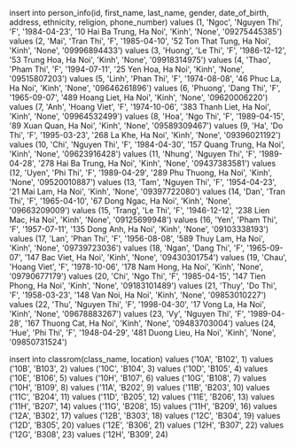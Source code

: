 insert into person_info(id, first_name, last_name, gender, date_of_birth, address, ethnicity, religion, phone_number)
values (1, 'Ngoc', 'Nguyen Thi', 'F', '1984-04-23', '10 Hai Ba Trung, Ha Noi', 'Kinh', 'None', '09275445385')
values (2, 'Mai', 'Tran Thi', 'F', '1985-04-10', '52 Ton That Tung, Ha Noi', 'Kinh', 'None', '09996894433')
values (3, 'Huong', 'Le Thi', 'F', '1986-12-12', '53 Trung Hoa, Ha Noi', 'Kinh', 'None', '09918314975')
values (4, 'Thao', 'Pham Thi', 'F', '1994-07-11', '25 Yen Hoa, Ha Noi', 'Kinh', 'None', '09515807203')
values (5, 'Linh', 'Phan Thi', 'F', '1974-08-08', '46 Phuc La, Ha Noi', 'Kinh', 'None', '09646261896')
values (6, 'Phuong', 'Dang Thi', 'F', '1965-09-07', '489 Hoang Liet, Ha Noi', 'Kinh', 'None', '09620006220')
values (7, 'Anh', 'Hoang Viet', 'F', '1974-10-06', '383 Thanh Liet, Ha Noi', 'Kinh', 'None', '09964532499')
values (8, 'Hoa', 'Ngo Thi', 'F', '1989-04-15', '89 Xuan Quan, Ha Noi', 'Kinh', 'None', '09589309467')
values (9, 'Ha', 'Do Thi', 'F', '1995-03-23', '268 La Khe, Ha Noi', 'Kinh', 'None', '09396021192')
values (10, 'Chi', 'Nguyen Thi', 'F', '1984-04-30', '157 Quang Trung, Ha Noi', 'Kinh', 'None', '09623916428')
values (11, 'Nhung', 'Nguyen Thi', 'F', '1989-04-28', '278 Hai Ba Trung, Ha Noi', 'Kinh', 'None', '09437383581')
values (12, 'Uyen', 'Phi Thi', 'F', '1989-04-29', '289 Phu Thuong, Ha Noi', 'Kinh', 'None', '09520010887')
values (13, 'Tam', 'Nguyen Thi', 'F', '1954-04-23', '21 Mai Lam, Ha Noi', 'Kinh', 'None', '09397722080')
values (14, 'Dan', 'Tran Thi', 'F', '1965-04-10', '67 Dong Ngac, Ha Noi', 'Kinh', 'None', '09663209009')
values (15, 'Trang', 'Le Thi', 'F', '1946-12-12', '238 Lien Mac, Ha Noi', 'Kinh', 'None', '09125699948')
values (16, 'Yen', 'Pham Thi', 'F', '1957-07-11', '135 Dong Anh, Ha Noi', 'Kinh', 'None', '09103338193')
values (17, 'Lan', 'Phan Thi', 'F', '1956-08-08', '589 Thuy Lam, Ha Noi', 'Kinh', 'None', '09739723036')
values (18, 'Ngan', 'Dang Thi', 'F', '1965-09-07', '147 Bac Viet, Ha Noi', 'Kinh', 'None', '09430301754')
values (19, 'Chau', 'Hoang Viet', 'F', '1978-10-06', '178 Nam Hong, Ha Noi', 'Kinh', 'None', '09790677179')
values (20, 'Chi', 'Ngo Thi', 'F', '1985-04-15', '147 Tien Phong, Ha Noi', 'Kinh', 'None', '09183101489')
values (21, 'Thuy', 'Do Thi', 'F', '1958-03-23', '148 Van Noi, Ha Noi', 'Kinh', 'None', '09853010227')
values (22, 'Thu', 'Nguyen Thi', 'F', '1998-04-30', '17 Vong La, Ha Noi', 'Kinh', 'None', '09678883267')
values (23, 'Vy', 'Nguyen Thi', 'F', '1989-04-28', '167 Thuong Cat, Ha Noi', 'Kinh', 'None', '09483703004')
values (24, 'Hue', 'Phi Thi', 'F', '1948-04-29', '481 Duong Lieu, Ha Noi', 'Kinh', 'None', '09850731524')



insert into classrom(class_name, location)
values ('10A', 'B102', 1)
values ('10B', 'B103', 2)
values ('10C', 'B104', 3)
values ('10D', 'B105', 4)
values ('10E', 'B106', 5)
values ('10H', 'B107', 6)
values ('10G', 'B108', 7)
values ('10H', 'B109', 8)
values ('11A', 'B202', 9)
values ('11B', 'B203', 10)
values ('11C', 'B204', 11)
values ('11D', 'B205', 12)
values ('11E', 'B206', 13)
values ('11H', 'B207', 14)
values ('11G', 'B208', 15)
values ('11H', 'B209', 16)
values ('12A', 'B302', 17)
values ('12B', 'B303', 18)
values ('12C', 'B304', 19)
values ('12D', 'B305', 20)
values ('12E', 'B306', 21)
values ('12H', 'B307', 22)
values ('12G', 'B308', 23)
values ('12H', 'B309', 24)


